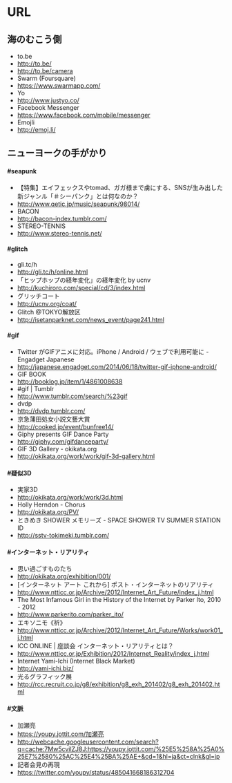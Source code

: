 # URL

## 海のむこう側

* to.be
 * http://to.be/
 * http://to.be/camera
* Swarm (Foursquare)
 * https://www.swarmapp.com/
* Yo
 * http://www.justyo.co/
* Facebook Messenger
 * https://www.facebook.com/mobile/messenger
* Emojli
 * http://emoj.li/

## ニューヨークの手がかり

#### #seapunk

* 【特集】エイフェックスやtomad、ガガ様まで虜にする、SNSが生み出した新ジャンル「＃シーパンク」とは何なのか？
 * http://www.qetic.jp/music/seapunk/98014/
* BACON
 * http://bacon-index.tumblr.com/
* STEREO-TENNIS
 * http://www.stereo-tennis.net/

#### #glitch

* gli.tc/h
 * http://gli.tc/h/online.html
* 「ヒップホップの経年変化」の経年変化 by ucnv
 * http://kuchiroro.com/special/cd/3/index.html
* グリッチコート
 * http://ucnv.org/coat/
* Glitch @TOKYO解放区
 * http://isetanparknet.com/news_event/page241.html

#### #gif

* Twitter がGIFアニメに対応。iPhone / Android / ウェブで利用可能に - Engadget Japanese
 * http://japanese.engadget.com/2014/06/18/twitter-gif-iphone-android/
* GIF BOOK
 * http://booklog.jp/item/1/4861008638
* #gif | Tumblr
 * http://www.tumblr.com/search/%23gif
* dvdp
 * http://dvdp.tumblr.com/
* 京急蒲田処女小説文藝大賞
 * http://cooked.jp/event/bunfree14/
* Giphy presents GIF Dance Party
 * http://giphy.com/gifdanceparty/
* GIF 3D Gallery - okikata.org
 * http://okikata.org/work/work/gif-3d-gallery.html

#### #疑似3D

* 実家3D
 * http://okikata.org/work/work/3d.html
* Holly Herndon - Chorus
 * http://okikata.org/PV/
* ときめき SHOWER メモリーズ - SPACE SHOWER TV SUMMER STATION ID
 * http://sstv-tokimeki.tumblr.com/

#### #インターネット・リアリティ

* 思い過ごすものたち
 * http://okikata.org/exhibition/001/
* [インターネット アート これから] ポスト・インターネットのリアリティ
 * http://www.ntticc.or.jp/Archive/2012/Internet_Art_Future/index_j.html
* The Most Infamous Girl in the History of the Internet by Parker Ito, 2010 - 2012
 * http://www.parkerito.com/parker_ito/
* エキソニモ《祈》
 * http://www.ntticc.or.jp/Archive/2012/Internet_Art_Future/Works/work01_j.html
* ICC ONLINE | 座談会 インターネット・リアリティとは？
 * http://www.ntticc.or.jp/Exhibition/2012/Internet_Reality/index_j.html
* Internet Yami-Ichi (Internet Black Market)
 * http://yami-ichi.biz/
* 光るグラフィック展
 * http://rcc.recruit.co.jp/g8/exhibition/g8_exh_201402/g8_exh_201402.html

#### #文脈

* 加瀬亮
 * https://youpy.jottit.com/加瀬亮
 * http://webcache.googleusercontent.com/search?q=cache:7Mw5cvilZJ8J:https://youpy.jottit.com/%25E5%258A%25A0%25E7%2580%25AC%25E4%25BA%25AE+&cd=1&hl=ja&ct=clnk&gl=jp
* 記者会見の再現
 * https://twitter.com/youpy/status/485041668186312704
